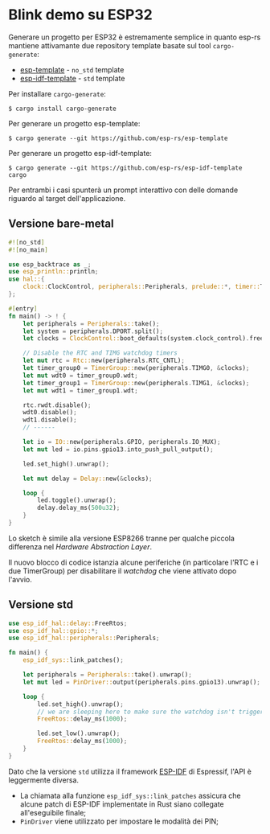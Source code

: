 # Blink demo su ESP32

Generare un progetto per ESP32 è estremamente semplice in quanto esp-rs mantiene attivamante due repository template basate sul tool `cargo-generate`:

- [esp-template](https://github.com/esp-rs/esp-template) - `no_std` template
- [esp-idf-template](https://github.com/esp-rs/esp-idf-template) - `std` template

Per installare `cargo-generate`:

```
$ cargo install cargo-generate
```

Per generare un progetto esp-template:

```
$ cargo generate --git https://github.com/esp-rs/esp-template
```

Per generare un progetto esp-idf-template:

```
$ cargo generate --git https://github.com/esp-rs/esp-idf-template cargo
```

Per entrambi i casi spunterà un prompt interattivo con delle domande riguardo al target dell'applicazione.

## Versione bare-metal

```rust
#![no_std]
#![no_main]

use esp_backtrace as _;
use esp_println::println;
use hal::{
    clock::ClockControl, peripherals::Peripherals, prelude::*, timer::TimerGroup, Delay, Rtc, IO,
};

#[entry]
fn main() -> ! {
    let peripherals = Peripherals::take();
    let system = peripherals.DPORT.split();
    let clocks = ClockControl::boot_defaults(system.clock_control).freeze();

    // Disable the RTC and TIMG watchdog timers
    let mut rtc = Rtc::new(peripherals.RTC_CNTL);
    let timer_group0 = TimerGroup::new(peripherals.TIMG0, &clocks);
    let mut wdt0 = timer_group0.wdt;
    let timer_group1 = TimerGroup::new(peripherals.TIMG1, &clocks);
    let mut wdt1 = timer_group1.wdt;

    rtc.rwdt.disable();
    wdt0.disable();
    wdt1.disable();
    // ------

    let io = IO::new(peripherals.GPIO, peripherals.IO_MUX);
    let mut led = io.pins.gpio13.into_push_pull_output();

    led.set_high().unwrap();

    let mut delay = Delay::new(&clocks);

    loop {
        led.toggle().unwrap();
        delay.delay_ms(500u32);
    }
}
```

Lo sketch è simile alla versione ESP8266 tranne per qualche piccola differenza nel _Hardware Abstraction Layer_.

Il nuovo blocco di codice istanzia alcune periferiche (in particolare l'RTC e i due TimerGroup) per disabilitare il _watchdog_ che viene attivato dopo l'avvio.

## Versione std

```rust
use esp_idf_hal::delay::FreeRtos;
use esp_idf_hal::gpio::*;
use esp_idf_hal::peripherals::Peripherals;

fn main() {
    esp_idf_sys::link_patches();

    let peripherals = Peripherals::take().unwrap();
    let mut led = PinDriver::output(peripherals.pins.gpio13).unwrap();

    loop {
        led.set_high().unwrap();
        // we are sleeping here to make sure the watchdog isn't triggered
        FreeRtos::delay_ms(1000);

        led.set_low().unwrap();
        FreeRtos::delay_ms(1000);
    }
}
```

Dato che la versione `std` utilizza il framework [ESP-IDF](https://docs.espressif.com/projects/esp-idf/en/latest/esp32/about.html) di Espressif, l'API è leggermente diversa.

- La chiamata alla funzione `esp_idf_sys::link_patches` assicura che alcune patch di ESP-IDF implementate in Rust siano collegate all'eseguibile finale;
- `PinDriver` viene utilizzato per impostare le modalità dei PIN;
